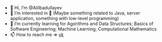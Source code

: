 - 👋 Hi, I’m @AliIbadullayev
- 👀 I’m interested in 🤔 (Maybe something related to Java, server application, something with low-level programming)
- 🌱 I’m currently learning for Agorithms and Data Structures; Basics of Software Engineering; Machine Learning; Computational Mathematics
- 📫 How to reach me => [vk](https://vk.com/ali200257)

<!---
AliIbadullayev/AliIbadullayev is a ✨ special ✨ repository because its `README.md` (this file) appears on your GitHub profile.
You can click the Preview link to take a look at your changes.
--->

